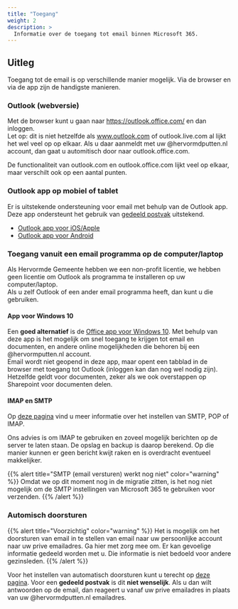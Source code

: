 ```yaml
---
title: "Toegang"
weight: 2
description: >
  Informatie over de toegang tot email binnen Microsoft 365.
---
```


## Uitleg

Toegang tot de email is op verschillende manier mogelijk. Via de browser en via de app zijn de handigste manieren.

### Outlook (webversie)
Met de browser kunt u gaan naar https://outlook.office.com/ en dan inloggen.    
Let op: dit is niet hetzelfde als www.outlook.com of outlook.live.com al lijkt het wel veel op op elkaar. Als u daar aanmeldt met uw @hervormdputten.nl account, dan gaat u automitisch door naar outlook.office.com.

De functionaliteit van outlook.com en outlook.office.com lijkt veel op elkaar, maar verschilt ook op een aantal punten.

### Outlook app op mobiel of tablet
Er is uitstekende ondersteuning voor email met behulp van de Outlook app. Deze app ondersteunt het gebruik van [gedeeld postvak](../gedeeldpostvak) uitstekend.
* [Outlook app voor iOS/Apple](https://apps.apple.com/us/app/microsoft-outlook/id951937596)
* [Outlook app voor Android](https://play.google.com/store/apps/details?id=com.microsoft.office.outlook)

### Toegang vanuit een email programma op de computer/laptop

Als Hervormde Gemeente hebben we een non-profit licentie, we hebben geen licentie om Outlook als programma te installeren op uw computer/laptop.    
Als u zelf Outlook of een ander email programma heeft, dan kunt u die gebruiken.

#### App voor Windows 10
Een **goed alternatief** is de [Office app voor Windows 10](https://www.microsoft.com/nl-nl/p/office/9wzdncrd29v9?rtc=1&activetab=pivot:overviewtab). 
Met behulp van deze app is het mogelijk om snel toegang te krijgen tot email en documenten, en andere online mogelijkheden die behoren bij een @hervormputten.nl account.      
Email wordt niet geopend in deze app, maar opent een tabblad in de browser met toegang tot Outlook (inloggen kan dan nog wel nodig zijn). Hetzelfde geldt voor documenten, zeker als we ook overstappen op Sharepoint voor documenten delen.

#### IMAP en SMTP
Op [deze pagina](https://support.microsoft.com/nl-nl/office/pop-imap-en-stmp-instellingen-8361e398-8af4-4e97-b147-6c6c4ac95353) 
vind u meer informatie over het instellen van SMTP, POP of IMAP.

Ons advies is om IMAP te gebruiken en zoveel mogelijk berichten op de server te laten staan. De opslag en backup is daarop berekend.
Op die manier kunnen er geen bericht kwijt raken en is overdracht eventueel makkelijker.

{{% alert title="SMTP (email versturen) werkt nog niet" color="warning" %}}
Omdat we op dit moment nog in de migratie zitten, is het nog niet mogelijk om de SMTP instellingen van Microsoft 365 te gebruiken voor verzenden.
{{% /alert %}}

### Automisch doorsturen

{{% alert title="Voorzichtig" color="warning" %}}
Het is mogelijk om het doorsturen van email in te stellen van email naar uw persoonlijke account naar uw prive emailadres. Ga hier met zorg mee om. Er kan gevoelige informatie gedeeld worden met u. Die informatie is niet bedoeld voor andere gezinsleden.
{{% /alert %}}

Voor het instellen van automatisch doorsturen kunt u terecht op [deze pagina](https://support.microsoft.com/nl-nl/office/regels-gebruiken-om-berichten-automatisch-door-te-sturen-45aa9664-4911-4f96-9663-ece42816d746).
Voor een **gedeeld postvak** is dit **niet wenselijk**. Als u dan wilt antwoorden op de email, dan reageert u vanaf uw prive emailadres in plaats van uw @hervormdputten.nl emailadres.